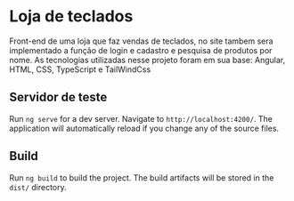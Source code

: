 # Loja de teclados
Front-end de uma loja que faz vendas de teclados, no site tambem sera implementado a função de login e cadastro e pesquisa de produtos por nome.
As tecnologias utilizadas nesse projeto foram em sua base: Angular, HTML, CSS, TypeScript e TailWindCss

## Servidor de teste

Run `ng serve` for a dev server. Navigate to `http://localhost:4200/`. The application will automatically reload if you change any of the source files.


## Build

Run `ng build` to build the project. The build artifacts will be stored in the `dist/` directory.




